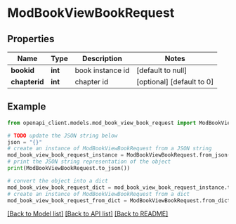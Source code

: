 # ModBookViewBookRequest


## Properties

Name | Type | Description | Notes
------------ | ------------- | ------------- | -------------
**bookid** | **int** | book instance id | [default to null]
**chapterid** | **int** | chapter id | [optional] [default to 0]

## Example

```python
from openapi_client.models.mod_book_view_book_request import ModBookViewBookRequest

# TODO update the JSON string below
json = "{}"
# create an instance of ModBookViewBookRequest from a JSON string
mod_book_view_book_request_instance = ModBookViewBookRequest.from_json(json)
# print the JSON string representation of the object
print(ModBookViewBookRequest.to_json())

# convert the object into a dict
mod_book_view_book_request_dict = mod_book_view_book_request_instance.to_dict()
# create an instance of ModBookViewBookRequest from a dict
mod_book_view_book_request_from_dict = ModBookViewBookRequest.from_dict(mod_book_view_book_request_dict)
```
[[Back to Model list]](../README.md#documentation-for-models) [[Back to API list]](../README.md#documentation-for-api-endpoints) [[Back to README]](../README.md)


